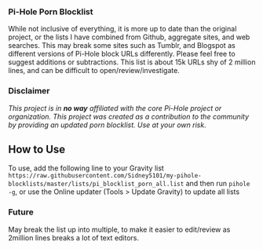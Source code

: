 ### Pi-Hole Porn Blocklist

While not inclusive of everything, it is more up to date than the original project, or the lists I have combined from Github, aggregate sites, and web searches.  This may break some sites such as Tumblr, and Blogspot as different versions of Pi-Hole block URLs differently.  Please feel free to suggest additions or subtractions. This list is about 15k URLs shy of 2 million lines, and can be difficult to open/review/investigate. 

### Disclaimer
*This project is in **no way** affiliated with the core Pi-Hole project or organization. This project was created as a contribution to the community by providing an updated porn blocklist. Use at your own risk.*

## How to Use
To use, add the following line to your Gravity list
`https://raw.githubusercontent.com/Sidney5101/my-pihole-blocklists/master/lists/pi_blocklist_porn_all.list`
 and then run `pihole -g`, or use the Online updater (Tools > Update Gravity) to update all lists

### Future
May break the list up into multiple, to make it easier to edit/review as 2million lines breaks a lot of text editors.
